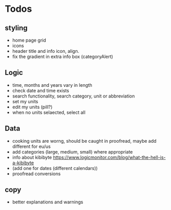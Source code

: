 # Todos

## styling
- home page grid
- icons
- header title and info icon, align. 
- fix the gradient in extra info box (categoryAlert)

## Logic
- time, months and years vary in length
- check date and time exists
- search functionality, search category, unit or abbreviation
- set my units
- edit my units (pill?)
- when no units selaected, select all

## Data
- cooking units are worng, should be caught in proofread, maybe add different for eu/us
- add categories (large, medium, small) where appropriate
- info about kibibyte https://www.logicmonitor.com/blog/what-the-hell-is-a-kibibyte
- (add one for dates (different calendars))
- proofread conversions

## copy
- better explanations and warnings